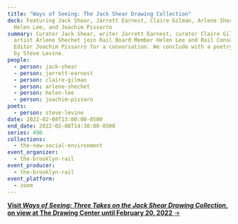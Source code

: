 ```yaml
---
title: "Ways of Seeing: The Jack Shear Drawing Collection"
deck: Featuring Jack Shear, Jarrett Earnest, Claire Gilman, Arlene Shechet,
  Helen Lee, and Joachim Pissarro
summary: Curator Jack Shear, writer Jarrett Earnest, curator Claire Gilman, and
  artist Arlene Shechet join Rail Board Member Helen Lee and Rail Consulting
  Editor Joachim Pissarro for a conversation. We conclude with a poetry reading
  by Steve Levine.
people:
  - person: jack-shear
  - person: jarrett-earnest
  - person: claire-gilman
  - person: arlene-shechet
  - person: helen-lee
  - person: joachim-pissaro
poets:
  - person: steve-levine
date: 2022-02-08T13:00:00-0500
end_date: 2022-02-08T14:30:00-0500
series: 490
collections:
  - the-new-social-environment
event_organizer:
  - the-brooklyn-rail
event_producer:
  - the-brooklyn-rail
event_platform:
  - zoom
---
```

[**Visit *Ways of Seeing: Three Takes on the Jack Shear Drawing Collection*, on view at The Drawing Center until February 20, 2022** →](https://drawingcenter.org/exhibitions/ways-of-seeing)